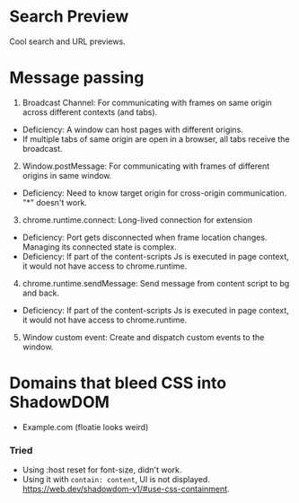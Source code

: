 #  Search Preview

Cool search and URL previews.

# Message passing

1. Broadcast Channel: For communicating with frames on same origin across different contexts (and tabs).
- Deficiency: A window can host pages with different origins.
- If multiple tabs of same origin are open in a browser, all tabs receive the broadcast.

2. Window.postMessage: For communicating with frames of different origins in same window.
- Deficiency: Need to know target origin for cross-origin communication. "*" doesn't work.

3. chrome.runtime.connect: Long-lived connection for extension 
- Deficiency: Port gets disconnected when frame location changes. Managing its connected state is complex.
- Deficiency: If part of the content-scripts Js is executed in page context, it would not have access to chrome.runtime.

4. chrome.runtime.sendMessage: Send message from content script to bg and back.
- Deficiency: If part of the content-scripts Js is executed in page context, it would not have access to chrome.runtime.

5. Window custom event: Create and dispatch custom events to the window.

# Domains that bleed CSS into ShadowDOM


- Example.com (floatie looks weird)

### Tried

- Using :host reset for font-size, didn't work.
- Using it with `contain: content`, UI is not displayed. https://web.dev/shadowdom-v1/#use-css-containment.